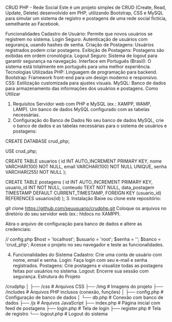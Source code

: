 CRUD PHP - Rede Social
Este é um projeto simples de CRUD (Create, Read, Update, Delete) desenvolvido em PHP, utilizando Bootstrap, CSS e MySQL para simular um sistema de registro e postagens de uma rede social fictícia, semelhante ao Facebook.

Funcionalidades
Cadastro de Usuário: Permite que novos usuários se registrem no sistema.
Login Seguro: Autenticação de usuários com segurança, usando hashes de senha.
Criação de Postagens: Usuários registrados podem criar postagens.
Exibição de Postagens: Postagens são exibidas em ordem cronológica.
Logout Seguro: Sistema de logout para garantir segurança na navegação.
Interface em Português (Brasil): O sistema está totalmente em português para uma melhor experiência.
Tecnologias Utilizadas
PHP: Linguagem de programação para backend.
Bootstrap: Framework front-end para um design moderno e responsivo.
CSS: Estilização customizada para ajustes visuais.
MySQL: Banco de dados para armazenamento das informações dos usuários e postagens.
Como Utilizar
1. Requisitos
Servidor web com PHP e MySQL (ex.: XAMPP, WAMP, LAMP).
Um banco de dados MySQL configurado com as tabelas necessárias.
2. Configuração do Banco de Dados
No seu banco de dados MySQL, crie o banco de dados e as tabelas necessárias para o sistema de usuários e postagens:


CREATE DATABASE crud_php;

USE crud_php;

CREATE TABLE usuarios (
    id INT AUTO_INCREMENT PRIMARY KEY,
    nome VARCHAR(100) NOT NULL,
    email VARCHAR(100) NOT NULL UNIQUE,
    senha VARCHAR(255) NOT NULL
);

CREATE TABLE postagens (
    id INT AUTO_INCREMENT PRIMARY KEY,
    usuario_id INT NOT NULL,
    conteudo TEXT NOT NULL,
    data_postagem TIMESTAMP DEFAULT CURRENT_TIMESTAMP,
    FOREIGN KEY (usuario_id) REFERENCES usuarios(id)
);
3. Instalação
Baixe ou clone este repositório:

git clone https://github.com/seuusuario/crudphp.git
Coloque os arquivos no diretório do seu servidor web (ex.: htdocs no XAMPP).

Abra o arquivo de configuração para banco de dados e altere as credenciais:


// config.php
$host = 'localhost';
$usuario = 'root';
$senha = '';
$banco = 'crud_php';
Acesse o projeto no seu navegador e teste as funcionalidades.

4. Funcionalidades do Sistema
Cadastro: Crie uma conta de usuário com nome, email e senha.
Login: Faça login com seu e-mail e senha registrados.
Postagens: Crie postagens e visualize todas as postagens feitas por usuários no sistema.
Logout: Encerre sua sessão com segurança.
Estrutura do Projeto

/crudphp
│
├── /css                  # Arquivos CSS
├── /img                  # Imagens do projeto
├── /includes             # Arquivos PHP inclusos (conexão, funções)
│   ├── config.php        # Configuração de banco de dados
│   └── db.php            # Conexão com banco de dados
├── /js                   # Arquivos JavaScript
├── index.php             # Página inicial com feed de postagens
├── login.php             # Tela de login
├── register.php          # Tela de registro
└── logout.php            # Logout do sistema
